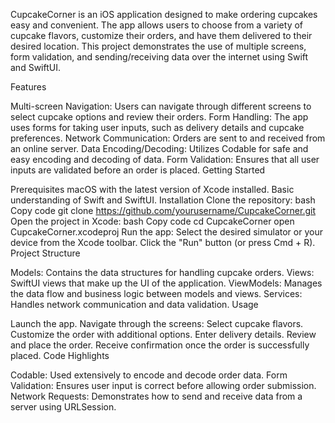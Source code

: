CupcakeCorner is an iOS application designed to make ordering cupcakes easy and convenient.
The app allows users to choose from a variety of cupcake flavors, customize their orders, and have them delivered to their desired location. 
This project demonstrates the use of multiple screens, form validation, and sending/receiving data over the internet using Swift and SwiftUI.

Features

Multi-screen Navigation: Users can navigate through different screens to select cupcake options and review their orders.
Form Handling: The app uses forms for taking user inputs, such as delivery details and cupcake preferences.
Network Communication: Orders are sent to and received from an online server.
Data Encoding/Decoding: Utilizes Codable for safe and easy encoding and decoding of data.
Form Validation: Ensures that all user inputs are validated before an order is placed.
Getting Started

Prerequisites
macOS with the latest version of Xcode installed.
Basic understanding of Swift and SwiftUI.
Installation
Clone the repository:
bash
Copy code
git clone https://github.com/yourusername/CupcakeCorner.git
Open the project in Xcode:
bash
Copy code
cd CupcakeCorner
open CupcakeCorner.xcodeproj
Run the app:
Select the desired simulator or your device from the Xcode toolbar.
Click the "Run" button (or press Cmd + R).
Project Structure

Models: Contains the data structures for handling cupcake orders.
Views: SwiftUI views that make up the UI of the application.
ViewModels: Manages the data flow and business logic between models and views.
Services: Handles network communication and data validation.
Usage

Launch the app.
Navigate through the screens:
Select cupcake flavors.
Customize the order with additional options.
Enter delivery details.
Review and place the order.
Receive confirmation once the order is successfully placed.
Code Highlights

Codable: Used extensively to encode and decode order data.
Form Validation: Ensures user input is correct before allowing order submission.
Network Requests: Demonstrates how to send and receive data from a server using URLSession.

